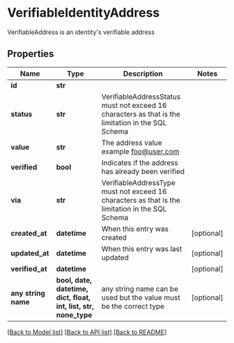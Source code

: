 # VerifiableIdentityAddress

VerifiableAddress is an identity's verifiable address

## Properties
Name | Type | Description | Notes
------------ | ------------- | ------------- | -------------
**id** | **str** |  | 
**status** | **str** | VerifiableAddressStatus must not exceed 16 characters as that is the limitation in the SQL Schema | 
**value** | **str** | The address value  example foo@user.com | 
**verified** | **bool** | Indicates if the address has already been verified | 
**via** | **str** | VerifiableAddressType must not exceed 16 characters as that is the limitation in the SQL Schema | 
**created_at** | **datetime** | When this entry was created | [optional] 
**updated_at** | **datetime** | When this entry was last updated | [optional] 
**verified_at** | **datetime** |  | [optional] 
**any string name** | **bool, date, datetime, dict, float, int, list, str, none_type** | any string name can be used but the value must be the correct type | [optional]

[[Back to Model list]](../README.md#documentation-for-models) [[Back to API list]](../README.md#documentation-for-api-endpoints) [[Back to README]](../README.md)


